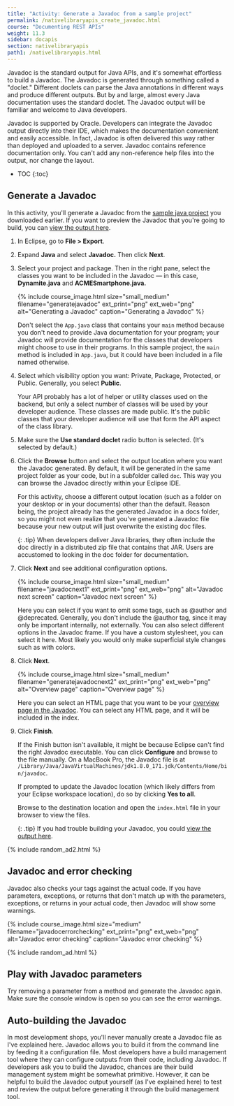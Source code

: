 ```yaml
---
title: "Activity: Generate a Javadoc from a sample project"
permalink: /nativelibraryapis_create_javadoc.html
course: "Documenting REST APIs"
weight: 11.3
sidebar: docapis
section: nativelibraryapis
path1: /nativelibraryapis.html
---
```


Javadoc is the standard output for Java APIs, and it's somewhat effortless to build a Javadoc. The Javadoc is generated through something called a "doclet." Different doclets can parse the Java annotations in different ways and produce different outputs. But by and large, almost every Java documentation uses the standard doclet. The Javadoc output will be familiar and welcome to Java developers.

Javadoc is supported by Oracle. Developers can integrate the Javadoc output directly into their IDE, which makes the documentation convenient and easily accessible. In fact, Javadoc is often delivered this way rather than deployed and uploaded to a server. Javadoc contains reference documentation only. You can't add any non-reference help files into the output, nor change the layout.

* TOC
{:toc}

## <i class="fa fa-user-circle"></i> Generate a Javadoc

In this activity, you'll generate a Javadoc from the [sample java project](nativelibraryapis_getting_the_source.html) you downloaded earlier. If you want to preview the Javadoc that you're going to build, you can [view the output here](https://idratherbewriting.com/learnapidoc/assets/files/javadoc/index.html).

1.  In Eclipse, go to **File > Export**.
2.  Expand **Java** and select **Javadoc.** Then click **Next**.
3.  Select your project and package. Then in the right pane, select the classes you want to be included in the Javadoc &mdash; in this case, **Dynamite.java** and **ACMESmartphone.java.**

    {% include course_image.html size="small_medium" filename="generatejavadoc" ext_print="png" ext_web="png" alt="Generating a Javadoc" caption="Generating a Javadoc" %}

    Don't select the `App.java` class that contains your `main` method because you don't need to provide Java documentation for your program; your Javadoc will provide documentation for the classes that developers might choose to use in their programs. In this sample project, the `main` method is included in `App.java`, but it could have been included in a file named otherwise.

4.  Select which visibility option you want: Private, Package, Protected, or Public. Generally, you select **Public**.

	  Your API probably has a lot of helper or utility classes used on the backend, but only a select number of classes will be used by your developer audience. These classes are made public. It's the public classes that your developer audience will use that form the API aspect of the class library.

5.  Make sure the **Use standard doclet** radio button is selected. (It's selected by default.)
6.  Click the **Browse** button and select the output location where you want the Javadoc generated. By default, it will be generated in the same project folder as your code, but in a subfolder called `doc`. This way you can browse the Javadoc directly within your Eclipse IDE.

    For this activity, choose a different output location (such as a folder on your desktop or in your documents) other than the default. Reason being, the project already has the generated Javadoc in a docs folder, so you might not even realize that you've generated a Javadoc file because your new output will just overwrite the existing doc files.

    {: .tip}
    When developers deliver Java libraries, they often include the doc directly in a distributed zip file that contains that JAR. Users are accustomed to looking in the doc folder for documentation.

7.  Click **Next** and see additional configuration options.

    {% include course_image.html size="small_medium" filename="javadocnext1" ext_print="png" ext_web="png" alt="Javadoc next screen" caption="Javadoc next screen" %}

	  Here you can select if you want to omit some tags, such as @author and @deprecated. Generally, you don't include the @author tag, since it may only be important internally, not externally. You can also select different options in the Javadoc frame. If you have a custom stylesheet, you can select it here. Most likely you would only make superficial style changes such as with colors.

8.  Click **Next**.

    {% include course_image.html size="small_medium"  filename="generatejavadocnext2" ext_print="png" ext_web="png" alt="Overview page" caption="Overview page" %}

	  Here you can select an HTML page that you want to be your [overview page in the Javadoc](https://docs.oracle.com/javase/7/docs/technotes/tools/windows/javadoc.html#overviewcomment). You can select any HTML page, and it will be included in the index.

9.  Click **Finish**.

    If the Finish button isn't available, it might be because Eclipse can't find the right Javadoc executable. You can click **Configure** and browse to the file manually. On a MacBook Pro, the Javadoc file is at `/Library/Java/JavaVirtualMachines/jdk1.8.0_171.jdk/Contents/Home/bin/javadoc`.

    If prompted to update the Javadoc location (which likely differs from your Eclipse workspace location), do so by clicking **Yes to all**.

    Browse to the destination location and open the `index.html` file in your browser to view the files.

    {: .tip}
    If you had trouble building your Javadoc, you could [view the output here](https://idratherbewriting.com/learnapidoc/assets/files/javadoc/index.html).

{% include random_ad2.html %}

## Javadoc and error checking

Javadoc also checks your tags against the actual code. If you have parameters, exceptions, or returns that don't match up with the parameters, exceptions, or returns in your actual code, then Javadoc will show some warnings.

{% include course_image.html size="medium"  filename="javadocerrorchecking" ext_print="png" ext_web="png" alt="Javadoc error checking" caption="Javadoc error checking" %}

{% include random_ad.html %}

## <i class="fa fa-user-circle"></i> Play with Javadoc parameters

Try removing a parameter from a method and generate the Javadoc again. Make sure the console window is open so you can see the error warnings.

## Auto-building the Javadoc

In most development shops, you'll never manually create a Javadoc file as I've explained here. Javadoc allows you to build it from the command line by feeding it a configuration file. Most developers have a build management tool where they can configure outputs from their code, including Javadoc. If developers ask you to build the Javadoc, chances are their build management system might be somewhat primitive. However, it can be helpful to build the Javadoc output yourself (as I've explained here) to test and review the output before generating it through the build management tool.
